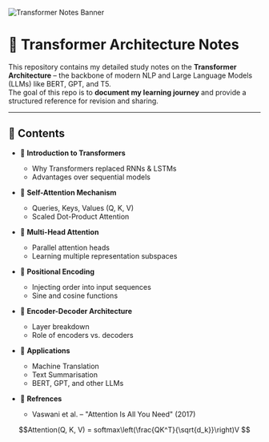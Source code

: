 ![Transformer Notes Banner](https://img.shields.io/badge/🧠%20Transformer%20Architecture%20Notes-NLP%20%26%20Deep%20Learning-blueviolet?style=for-the-badge)

# 🧠 Transformer Architecture Notes  

This repository contains my detailed study notes on the **Transformer Architecture** – the backbone of modern NLP and Large Language Models (LLMs) like BERT, GPT, and T5.  
The goal of this repo is to **document my learning journey** and provide a structured reference for revision and sharing.  

---

## 📑 Contents  

- 🔹 **Introduction to Transformers**  
  - Why Transformers replaced RNNs & LSTMs  
  - Advantages over sequential models  

- 🔹 **Self-Attention Mechanism**  
  - Queries, Keys, Values (Q, K, V)  
  - Scaled Dot-Product Attention  

- 🔹 **Multi-Head Attention**  
  - Parallel attention heads  
  - Learning multiple representation subspaces  

- 🔹 **Positional Encoding**  
  - Injecting order into input sequences  
  - Sine and cosine functions  

- 🔹 **Encoder-Decoder Architecture**  
  - Layer breakdown  
  - Role of encoders vs. decoders  

- 🔹 **Applications**  
  - Machine Translation  
  - Text Summarisation  
  - BERT, GPT, and other LLMs
 


- 🔹 **Refrences**
  - Vaswani et al. – "Attention Is All You Need" (2017)
  
      

```math
Attention(Q, K, V) = softmax\left(\frac{QK^T}{\sqrt{d_k}}\right)V
